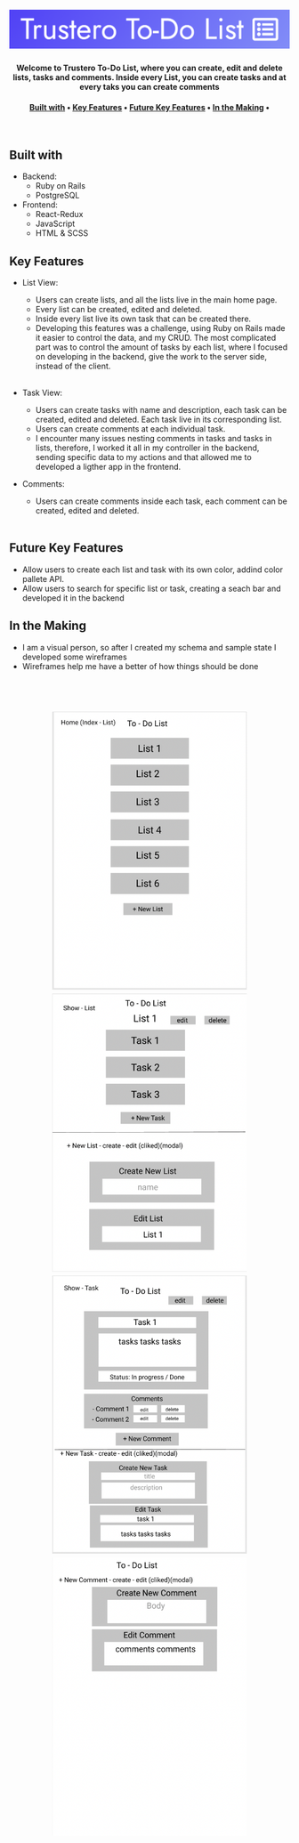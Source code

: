 <h1 align="center">
<br>
<img src="https://github.com/juancattaneo92/trusteroAssessment/blob/main/app/assets/images/Screen%20Shot%202021-03-25%20at%206.47.58%20PM.png" width="600">
<br>
<h4 align="center">Welcome to Trustero To-Do List, where you can create, edit and delete lists, tasks and comments. Inside every List, you can create tasks and at every taks you can create comments </h4>

<h4 align="center">
<a href="#key-features">Built with</a> •
<a href="#key-features">Key Features</a> •
<a href="#future-key-features">Future Key Features</a> •
<a href="#In-the-making">In the Making</a> •
</h4>

<br>

## Built with

- Backend:
    - Ruby on Rails
    - PostgreSQL
- Frontend:
    - React-Redux
    - JavaScript
    - HTML & SCSS

## Key Features

- List View:
    - Users can create lists, and all the lists live in the main home page.
    - Every list can be created, edited and deleted.
    - Inside every list live its own task that can be created there.
    - Developing this features was a challenge, using Ruby on Rails made it easier to control the data, and my CRUD. The most complicated part was to control the amount of tasks by each list, where I focused on developing in the backend, give the work to the server side, instead of the client.
    <br>
- Task View:
    - Users can create tasks with name and description, each task can be created, edited and deleted. Each task live in its corresponding list.
    - Users can create comments at each individual task.
    - I encounter many issues nesting comments in tasks and tasks in lists, therefore, I worked it all in my controller in the backend, sending specific data to my actions and that allowed me to developed a ligther app in the frontend.
- Comments:
    - Users can create comments inside each task, each comment can be created, edited and deleted.

    <br>

## Future Key Features

   - Allow users to create each list and task with its own color, addind color pallete API.
   - Allow users to search for specific list or task, creating a seach bar and developed it in the backend

## In the Making

   - I am a visual person, so after I created my schema and sample state I developed some wireframes
   - Wireframes help me have a better of how things should be done
<h1 align="center">
  <br>
<img src="https://github.com/juancattaneo92/trusteroAssessment/blob/main/app/assets/images/Screen%20Shot%202021-03-25%20at%202.08.54%20PM.png" height="500" width="350">
<img src="https://github.com/juancattaneo92/trusteroAssessment/blob/main/app/assets/images/Screen%20Shot%202021-03-25%20at%202.09.00%20PM.png" height="500" width="350">
    <br>
<img src="https://github.com/juancattaneo92/trusteroAssessment/blob/main/app/assets/images/Screen%20Shot%202021-03-25%20at%202.09.08%20PM.png" height="500" width="350">
<img src="https://github.com/juancattaneo92/trusteroAssessment/blob/main/app/assets/images/Screen%20Shot%202021-03-25%20at%202.09.14%20PM.png" height="500" width="350">
</h1>
